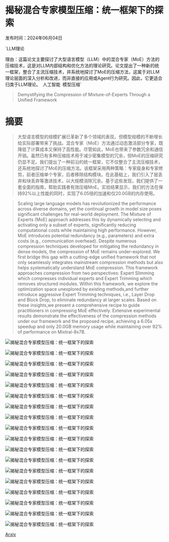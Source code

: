 # 揭秘混合专家模型压缩：统一框架下的探索

发布时间：2024年06月04日

`LLM理论

理由：这篇论文主要探讨了大型语言模型（LLM）中的混合专家（MoE）方法的压缩技术，这是对LLM内部结构和优化方法的理论研究。论文提出了一种新的统一框架，整合了主流压缩技术，并系统地探讨了MoE的压缩方法，这属于对LLM理论层面的深入分析和改进，而非直接的应用或Agent行为研究。因此，它更适合归类于LLM理论。` `人工智能` `模型压缩`

> Demystifying the Compression of Mixture-of-Experts Through a Unified Framework

# 摘要

> 大型语言模型的规模扩展已革新了多个领域的表现，但模型规模的不断增长给实际部署带来了挑战。混合专家（MoE）方法通过动态激活部分专家，既降低了计算成本又保持了高性能。尽管如此，MoE也带来了参数冗余和通信开销。虽然已有多种压缩技术用于减少密集模型的冗余，但MoE的压缩研究仍显不足。我们提出了一种前沿的统一框架，它不仅整合了主流压缩技术，还系统地探讨了MoE的压缩方法。该框架采用两种策略：专家瘦身和专家修剪，前者压缩单个专家，后者移除结构模块。在此基础上，我们引入了层丢弃和块丢弃等激进技术，以大规模消除冗余。基于这些发现，我们提供了一套全面的指南，帮助实践者有效压缩MoE。实验结果显示，我们的方法在保持92%以上性能的同时，实现了6.05倍的加速和仅20.0GB的内存使用。

> Scaling large language models has revolutionized the performance across diverse domains, yet the continual growth in model size poses significant challenges for real-world deployment. The Mixture of Experts (MoE) approach addresses this by dynamically selecting and activating only a subset of experts, significantly reducing computational costs while maintaining high performance. However, MoE introduces potential redundancy (e.g., parameters) and extra costs (e.g., communication overhead). Despite numerous compression techniques developed for mitigating the redundancy in dense models, the compression of MoE remains under-explored. We first bridge this gap with a cutting-edge unified framework that not only seamlessly integrates mainstream compression methods but also helps systematically understand MoE compression. This framework approaches compression from two perspectives: Expert Slimming which compresses individual experts and Expert Trimming which removes structured modules. Within this framework, we explore the optimization space unexplored by existing methods,and further introduce aggressive Expert Trimming techniques, i.e., Layer Drop and Block Drop, to eliminate redundancy at larger scales. Based on these insights,we present a comprehensive recipe to guide practitioners in compressing MoE effectively. Extensive experimental results demonstrate the effectiveness of the compression methods under our framework and the proposed recipe, achieving a 6.05x speedup and only 20.0GB memory usage while maintaining over 92% of performance on Mixtral-8x7B.

![揭秘混合专家模型压缩：统一框架下的探索](../../../paper_images/2406.02500/x1.png)

![揭秘混合专家模型压缩：统一框架下的探索](../../../paper_images/2406.02500/x2.png)

![揭秘混合专家模型压缩：统一框架下的探索](../../../paper_images/2406.02500/x3.png)

![揭秘混合专家模型压缩：统一框架下的探索](../../../paper_images/2406.02500/x4.png)

![揭秘混合专家模型压缩：统一框架下的探索](../../../paper_images/2406.02500/x5.png)

![揭秘混合专家模型压缩：统一框架下的探索](../../../paper_images/2406.02500/x6.png)

![揭秘混合专家模型压缩：统一框架下的探索](../../../paper_images/2406.02500/x7.png)

![揭秘混合专家模型压缩：统一框架下的探索](../../../paper_images/2406.02500/x8.png)

![揭秘混合专家模型压缩：统一框架下的探索](../../../paper_images/2406.02500/x9.png)

![揭秘混合专家模型压缩：统一框架下的探索](../../../paper_images/2406.02500/x10.png)

![揭秘混合专家模型压缩：统一框架下的探索](../../../paper_images/2406.02500/x11.png)

![揭秘混合专家模型压缩：统一框架下的探索](../../../paper_images/2406.02500/x12.png)

![揭秘混合专家模型压缩：统一框架下的探索](../../../paper_images/2406.02500/x13.png)

![揭秘混合专家模型压缩：统一框架下的探索](../../../paper_images/2406.02500/x14.png)

![揭秘混合专家模型压缩：统一框架下的探索](../../../paper_images/2406.02500/x15.png)

![揭秘混合专家模型压缩：统一框架下的探索](../../../paper_images/2406.02500/x16.png)

![揭秘混合专家模型压缩：统一框架下的探索](../../../paper_images/2406.02500/x17.png)

![揭秘混合专家模型压缩：统一框架下的探索](../../../paper_images/2406.02500/x18.png)

[Arxiv](https://arxiv.org/abs/2406.02500)